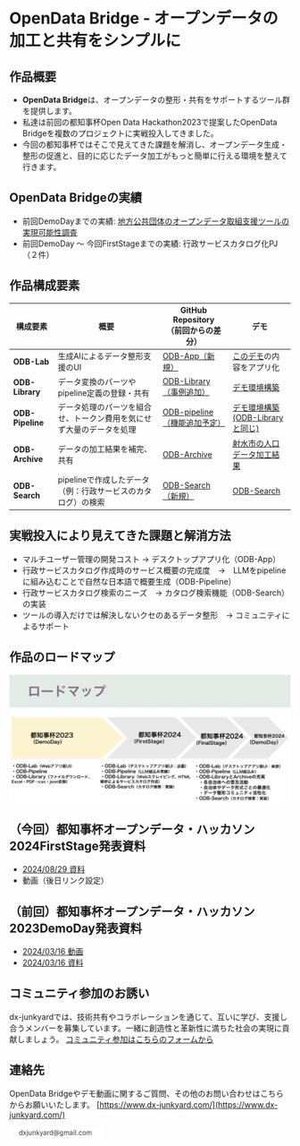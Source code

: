 # OpenData Bridge - オープンデータの加工と共有をシンプルに

## 作品概要
- **OpenData Bridge**は、オープンデータの整形・共有をサポートするツール群を提供します。  
- 私達は前回の都知事杯Open Data Hackathon2023で提案したOpenData Bridgeを複数のプロジェクトに実戦投入してきました。
- 今回の都知事杯ではそこで見えてきた課題を解消し、オープンデータ生成・整形の促進と、目的に応じたデータ加工がもっと簡単に行える環境を整えて行きます。


## OpenData Bridgeの実績
- 前回DemoDayまでの実績: [地方公共団体のオープンデータ取組支援ツールの実現可能性調査](https://www.digital.go.jp/budget/entrustment_deliverables)
- 前回DemoDay 〜 今回FirstStageまでの実績: 行政サービスカタログ化PJ（２件）

## 作品構成要素
| 構成要素       | 概要                                                                 | GitHub Repository<br>（前回からの差分）                          |  デモ                     |
|----------------|----------------------------------------------------------------------|-----------------------------------------------|------------------------------|
| **ODB-Lab**    | 生成AIによるデータ整形支援のUI |[ODB-App（新規）](https://github.com/dx-junkyard/odb-app) | [このデモ](https://www.youtube.com/watch?v=GrIohSqZYEY&t=5827s)の内容をアプリ化 |
| **ODB-Library**| データ変換のパーツやpipeline定義の登録・共有                               |[ODB-Library（事例追加）](https://github.com/dx-junkyard/OpenData-Library) |  [デモ環境構築](https://github.com/dx-junkyard/OpenData-Library) |
| **ODB-Pipeline**| データ処理のパーツを組合せ、トークン費用を気にせず大量のデータを処理   |[ODB-pipeline（機能追加予定）](https://github.com/dx-junkyard/OpenData-Bridge-pipeline)  |  [デモ環境構築(ODB-Libraryと同じ)](https://github.com/dx-junkyard/OpenData-Library) |
| **ODB-Archive** | データの加工結果を補完、共有                        |[ODB-Archive](https://github.com/dx-junkyard/OpenData-Archive)  | [射水市の人口データ加工結果](https://github.com/dx-junkyard/OpenData-Archive/tree/main/LocalGovData/162116_city_imizu/PopulationData) |
| **ODB-Search** | pipelineで作成したデータ（例：行政サービスのカタログ）の検索  |[ODB-Search（新規）](https://github.com/dx-junkyard/odb-search)  | [ODB-Search](https://github.com/dx-junkyard/odb-search) |

## 実戦投入により見えてきた課題と解消方法
- マルチユーザー管理の開発コスト → デスクトップアプリ化（ODB-App）
- 行政サービスカタログ作成時のサービス概要の完成度　→　LLMをpipelineに組み込むことで自然な日本語で概要生成（ODB-Pipeline）
- 行政サービスカタログ検索のニーズ　→ カタログ検索機能（ODB-Search）の実装
- ツールの導入だけでは解決しないクセのあるデータ整形　→ コミュニティによるサポート

## 作品のロードマップ
![ロードマップ](odb_roadmap.jpg)


## （今回）都知事杯オープンデータ・ハッカソン2024FirstStage発表資料
- [2024/08/29 資料](2024_odh_first_stage.pdf)
- 動画（後日リンク設定）

## （前回）都知事杯オープンデータ・ハッカソン2023DemoDay発表資料
- [2024/03/16 動画](https://www.youtube.com/watch?v=GrIohSqZYEY&t=5723s)
- [2024/03/16 資料](20240316.pdf)

## コミュニティ参加のお誘い
dx-junkyardでは、技術共有やコラボレーションを通じて、互いに学び、支援し合うメンバーを募集しています。一緒に創造性と革新性に満ちた社会の実現に貢献しましょう。
[コミュニティ参加はこちらのフォームから](https://forms.gle/PVW4kYYh53SzbfdbA)


## 連絡先
OpenData Bridgeやデモ動画に関するご質問、その他のお問い合わせはこちらからお願いいたします。
[https://www.dx-junkyard.com/](https://www.dx-junkyard.com/)

![メール](em_add.png)


